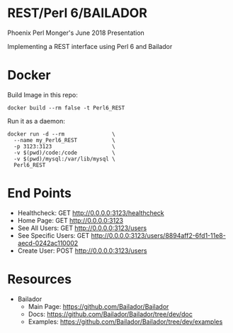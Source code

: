 # REST/Perl 6/BAILADOR
Phoenix Perl Monger's June 2018 Presentation

Implementing a REST interface using Perl 6 and Bailador

# Docker
Build Image in this repo:
```
docker build --rm false -t Perl6_REST
```

Run it as a daemon:
```
docker run -d --rm               \
  --name my_Perl6_REST           \
  -p 3123:3123                   \
  -v $(pwd)/code:/code           \
  -v $(pwd)/mysql:/var/lib/mysql \
  Perl6_REST
```

# End Points
* Healthcheck: GET http://0.0.0.0:3123/healthcheck
* Home Page: GET http://0.0.0.0:3123
* See All Users: GET http://0.0.0.0:3123/users
* See Specific Users: GET http://0.0.0.0:3123/users/8894aff2-6fd1-11e8-aecd-0242ac110002
* Create User: POST http://0.0.0.0:3123/users

# Resources
* Bailador
  * Main Page: https://github.com/Bailador/Bailador
  * Docs: https://github.com/Bailador/Bailador/tree/dev/doc
  * Examples: https://github.com/Bailador/Bailador/tree/dev/examples